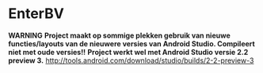 # EnterBV



**WARNING**
**Project maakt op sommige plekken gebruik van nieuwe functies/layouts van de nieuwere versies van Android Studio. Compileert niet met oude versies\!\!**
**Project werkt wel met Android Studio versie 2.2 preview 3.**
http://tools.android.com/download/studio/builds/2-2-preview-3
